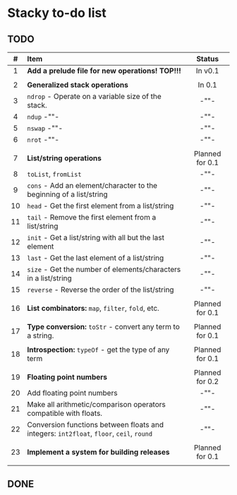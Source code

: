 # Stacky to-do list

## TODO

| #  | Item                                                                                    | Status          |
|:--:|:----------------------------------------------------------------------------------------|:---------------:|
| 1  | **Add a prelude file for new operations! TOP!!!**                                       | In v0.1         |
|    |                                                                                         |                 |
| 2  | **Generalized stack operations**                                                        | In 0.1          |
| 3  | `ndrop` - Operate on a variable size of the stack.                                      | -""-            |
| 4  | `ndup` -""-                                                                             | -""-            |
| 5  | `nswap` -""-                                                                            | -""-            |
| 6  | `nrot` -""-                                                                             | -""-            |
|    |                                                                                         |                 |
| 7  | **List/string operations**                                                              | Planned for 0.1 |
| 8  | `toList`, `fromList`                                                                    | -""-            |
| 9  | `cons` - Add an element/character to the beginning of a list/string                     | -""-            |
| 10 | `head` - Get the first element from a list/string                                       | -""-            |
| 11 | `tail` - Remove the first element from a list/string                                    | -""-            |
| 12 | `init` - Get a list/string with all but the last element                                | -""-            |
| 13 | `last` - Get the last element of a list/string                                          | -""-            |
| 14 | `size` - Get the number of elements/characters in a list/string                         | -""-            |
| 15 | `reverse` - Reverse the order of the list/string                                        | -""-            |
|    |                                                                                         |                 |
| 16 | **List combinators:** `map`, `filter`, `fold`, etc.                                     | Planned for 0.1 |
|    |                                                                                         |                 |
| 17 | **Type conversion:** `toStr` - convert any term to a string.                            | Planned for 0.1 |
|    |                                                                                         |                 |
| 18 | **Introspection:** `typeOf` - get the type of any term                                  | Planned for 0.1 |
|    |                                                                                         |                 |
| 19 | **Floating point numbers**                                                              | Planned for 0.2 |
| 20 | Add floating point numbers                                                              | -""-            |
| 21 | Make all arithmetic/comparison operators compatible with floats.                        | -""-            |
| 22 | Conversion functions between floats and integers: `int2float`, `floor`, `ceil`, `round` | -""-            |
|    |                                                                                         |                 |
| 23 | **Implement a system for building releases**                                            | Planned for 0.1 |
|    |                                                                                         |                 |



## DONE
